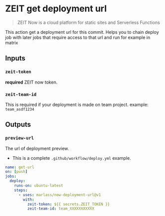 # ZEIT get deployment url

> ZEIT Now is a cloud platform for static sites and Serverless Functions

This action get a deployment url for this commit. Helps you to chain deploy job with later jobs that require access to that url and run for example in matrix

## Inputs

### `zeit-token`

**required** ZEIT now token.

### `zeit-team-id`

This is required if your deployment is made on team project. example: `team_asdf1234`

## Outputs

### `preview-url`

The url of deployment preview.

* This is a complete `.github/workflow/deploy.yml` example.

```yaml
name: get-url
on: [push]
jobs:
  deploy:
    runs-on: ubuntu-latest
    steps:
      - uses: marlass/now-deployment-url@v1
        with:
          zeit-token: ${{ secrets.ZEIT_TOKEN }}
          zeit-team-id: team_XXXXXXXXXXX
```
